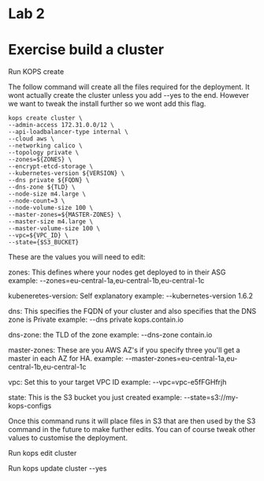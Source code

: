 # Lab 2

# Exercise build a cluster

Run KOPS create

The follow command will create all the files required for the deployment. It wont actually create the cluster unless you add --yes to the end. However we want to tweak the install further so we wont add this flag.

```
kops create cluster \
--admin-access 172.31.0.0/12 \
--api-loadbalancer-type internal \
--cloud aws \
--networking calico \
--topology private \
--zones=${ZONES} \
--encrypt-etcd-storage \
--kubernetes-version ${VERSION} \
--dns private ${FQDN} \
--dns-zone ${TLD} \
--node-size m4.large \
--node-count=3 \
--node-volume-size 100 \
--master-zones=${MASTER-ZONES} \
--master-size m4.large \
--master-volume-size 100 \
--vpc=${VPC_ID} \
--state={$S3_BUCKET}
```

These are the values you will need to edit:

zones: This defines where your nodes get deployed to in their ASG
example:
--zones=eu-central-1a,eu-central-1b,eu-central-1c

kubeneretes-version: Self explanatory
example:
--kubernetes-version 1.6.2

dns: This specifies the FQDN of your cluster and also specifies that the DNS zone is Private
example:
--dns private kops.contain.io

dns-zone: the TLD of the zone
example:
--dns-zone contain.io

master-zones: These are you AWS AZ's if you specify three you'll get a master in each AZ for HA.
example:
--master-zones=eu-central-1a,eu-central-1b,eu-central-1c

vpc: Set this to your target VPC ID
example:
--vpc=vpc-e5fFGHfrjh

state: This is the S3 bucket you just created
example:
--state=s3://my-kops-configs

Once this command runs it will place files in S3 that are then used by the S3 command in the future to make further edits. You can of course tweak other values to customise the deployment.

Run kops edit cluster

Run kops update cluster --yes
